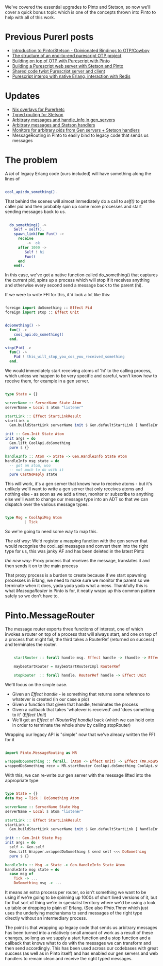 We've covered the essential upgrades to Pinto and Stetson, so now we'll cover a quick bonus topic which is one of the concepts thrown into Pinto to help with all of this work.

# Previous Purerl posts

- [Introduction to Pinto/Stetson - Opinionated Bindings to OTP/Cowboy](/entries/introducing-pinto-and-stetson---opinionated-purescript-bindings-to-otp-and-cowboy.html)
- [The structure of an end-to-end purescript OTP project](/entries/the-structure-of-an-end-to-end-purescript-otp-project.html)
- [Building on top of OTP with Purescript with Pinto](/entries/building-on-top-of-otp-with-purescript-with-pinto.html)
- [Building a Purescript web server with Stetson and Pinto](/entries/building-a-purescript-web-server-with-stetson-and-pinto.html)
- [Shared code twixt Purescript server and client](/entries/shared-code-twixt-purescript-server-and-client.html)
- [Purescript interop with native Erlang, interaction with Redis](/entries/purescript-interop-with-native-erlang---interacting-with-redis.html)

# Updates

- [Nix overlays for Purerl/etc](/entries/updates-to-pinto+stetson---purerl-in-progress.html)
- [Typed routing for Stetson](/entries/purerl-updates---typed-routes-in-stetson.html)
- [Arbitrary messages and handle_info in gen_servers](/entries/purerl-updates---arbitrary-messages-and-handle_info-in-gen-servers.html)
- [Arbitrary messages and Stetson handlers](/entries/purerl-updates---arbitrary-messages-and-stetson-handlers.html)
- [Monitors for arbitrary pids from Gen servers + Stetson handlers](/entries/purerl-updates---monitors-in-stetson-and-pinto.html)
- MessageRouting in Pinto to easily bind to legacy code that sends us messages


# The problem


A *lot* of legacy Erlang code (ours included) will have something along the lines of 

```erlang

cool_api:do_something().

```

That behind the scenes will almost immediately do a call to *self()* to get the caller pid and then probably spin up some more processes and start sending messages back to us.


```erlang
  
  do_something() ->
    Self = self(),
    spawn_link(fun Fun() ->
      receive
        _ ->  ok
      after 1000 ->
         Self ! hi
         Fun()
      end
    end).

```

In this case, we've got a native function called do_something() that captures the current pid, spins up a process which will stop if it receives anything and otherwise every second send a message back to the parent (hi).

If we were to write FFI for this, it'd look a lot like this:


```haskell

foreign import doSomething :: Effect Pid
foreign import stop :: Effect Unit


```

```erlang

doSomething() ->
  fun() ->
    cool_api:do_something()
  end.

stop(Pid) ->
  fun() ->
    Pid ! this_will_stop_you_cos_you_received_something
  end.

```

We would immediately start receiving atoms of 'hi' to the calling process, which unless we happen to be very specific and careful, won't know how to receive them, for example in a gen server.

```haskell

type State = {}

serverName :: ServerName State Atom
serverName = Local $ atom "listener"

startLink :: Effect StartLinkResult
startLink =
  Gen.buildStartLink serverName init $ Gen.defaultStartLink { handleInfo = handleInfo }

init :: Gen.Init State Atom
init args = do
  Gen.lift CoolApi.doSomething
  pure $ {}

handleInfo :: Atom -> State -> Gen.HandleInfo State Atom
handleInfo msg state = do
  -- got an atom, woo
  -- not much to do with it
  pure CastNoReply state

```

This will work, it's a gen server that knows how to receive atoms - but it's unlikely we'll want to write a gen server that only receives atoms and nothing else - as soon as we add a timer, monitor or subscribe to anything else we'll want to change our message type into an ADT so that we can dispatch over the various message types.

```haskell

type Msg = CoolApiMsg Atom
         | Tick

```

So we're going to need some way to map this. 

*The old way*: We'd register a mapping function with the gen server that would recognise the cool_api messages and convert them into the right type for us, this was janky AF and has been deleted in the latest Pinto

*the new way*: Proxy process that receives the message, translates it and then sends it on to the main process

That proxy process is a burden to create because if we start spawning processes in Erlang, we need to make sure we monitor the parent so we terminate when it does, yada yada yada what a mess. Thankfully this is what *MessageRouter* in Pinto is for, it neatly wraps up this common pattern safely so we don't have to.

# Pinto.MessageRouter


The message router exports three functions of interest, one of which invokes a router on top of a process that will always start, and one on top of a process that might fail, the third takes a RouterRef (returned on success) and terminates the router.

```haskell

    startRouter :: forall handle msg. Effect handle -> (handle -> Effect Unit) -> (msg -> Effect Unit) ->  Effect (RouterRef handle)

    maybeStartRouter = maybeStartRouterImpl RouterRef

    stopRouter  :: forall handle. RouterRef handle -> Effect Unit

```

We'll focus on the simple case. 

- Given an *Effect handle* - ie something that returns some reference to whatever is created (in our case a pid)
- Given a function that given that handle, terminates the process
- Given a callback that takes 'whatever is received' and 'does something to it' (*Effect Unit*)
- We'll get an *Effect* of *(RouterRef handle)* back (which we can hold onto in order to terminate the whole show by calling stopRouter)


Wrapping our legacy API is "simple" now that we've already written the FFI for it

```haskell

import Pinto.MessageRouting as MR

wrappedDoSomething :: forall. (Atom -> Effect Unit) -> Effect (MR.RouterRef Pid)
wrappedDoSomething recv = MR.startRouter CoolApi.doSomething CoolApi.stop recv


```

With this, we can re-write our gen server with the message lifted into the appropriate type

```haskell

type State = {}
data Msg = Tick | DoSomething Atom

serverName :: ServerName State Msg
serverName = Local $ atom "listener"

startLink :: Effect StartLinkResult
startLink =
  Gen.buildStartLink serverName init $ Gen.defaultStartLink { handleInfo = handleInfo }

init :: Gen.Init State Msg
init args = do
  self <- Gen.self
  Gen.lift Wrapper.wrappedDoSomething $ send self <<< DoSomething
  pure $ {}

handleInfo :: Msg -> State -> Gen.HandleInfo State Atom
handleInfo msg state = do
  case msg of
    Tick -> ...
    DoSomething msg -> ...

```

It means an extra process per router, so isn't something we want to be using if we're going to be spinning up 1000s of short lived versions of it, but for that sort of thing we're in specialist territory where we'd be using a look up table or dropping to plain ol' Erlang. (See also *Pinto.Timer* which just uses the underlying mechanisms to send messages of the right type directly without an intermediary process.

The point is that wrapping up legacy code that sends us arbitrary messages has been turned into a relatively small amount of work as a result of these changes, so long as we supply a start function and a stop function and a callback that knows what to do with the messages we can transform and then send accordingly. This has been used across our codebases with great success (as well as in Pinto itself) and has enabled our gen servers and web handlers to remain clean and receive the right typed messages.









